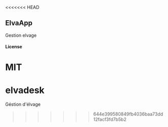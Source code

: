 <<<<<<< HEAD
## ElvaApp

Gestion elvage

#### License

MIT
=======
# elvadesk
Géstion d'élvage
>>>>>>> 644e399580849fb4036baa73dd12facf3fd7b5b2
